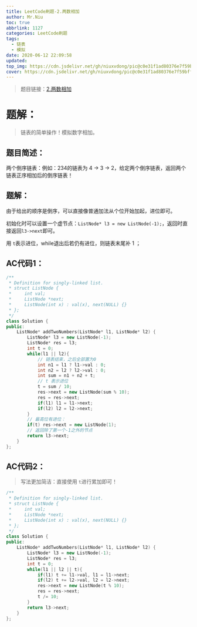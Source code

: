 ```yaml
---
title: LeetCode刷题-2.两数相加
author: Mr.Niu
toc: true
abbrlink: 1127
categories: LeetCode刷题
tags:
  - 链表
  - 模拟
date: 2020-06-12 22:09:58
updated:
top_img: https://cdn.jsdelivr.net/gh/niuxvdong/pic@c0e31f1ad80376e7f59bff73e7de464fd0c93f9c/2021/02/06/57ea9cb8f94698210de69d9742d81d04.png
cover: https://cdn.jsdelivr.net/gh/niuxvdong/pic@c0e31f1ad80376e7f59bff73e7de464fd0c93f9c/2021/02/06/57ea9cb8f94698210de69d9742d81d04.png
---
```












> 题目链接：[2.两数相加](https://leetcode-cn.com/problems/add-two-numbers/)



# 题解：



> 链表的简单操作！模拟数字相加。



## 题目简述：



两个倒序链表：例如：234的链表为 4 -> 3 -> 2，给定两个倒序链表，返回两个链表正序相加后的倒序链表！



## 题解：



由于给出的顺序是倒序，可以直接像普通加法从个位开始加起，进位即可。

初始化时可以设置一个虚节点：`ListNode* l3 = new ListNode(-1);`，返回时直接返回`l3->next`即可。

用 `t`表示进位，while退出后若仍有进位，则链表末尾补 1 ；







## AC代码1：



```c++
/**
 * Definition for singly-linked list.
 * struct ListNode {
 *     int val;
 *     ListNode *next;
 *     ListNode(int x) : val(x), next(NULL) {}
 * };
 */
class Solution {
public:
    ListNode* addTwoNumbers(ListNode* l1, ListNode* l2) {
        ListNode* l3 = new ListNode(-1);
        ListNode* res = l3;
        int t = 0;
        while(l1 || l2){
            // 链表结束，之后全部置为0
            int n1 = l1 ? l1->val : 0;
            int n2 = l2 ? l2->val : 0;
            int sum = n1 + n2 + t;
            // t 表示进位
            t = sum / 10;
            res->next = new ListNode(sum % 10);
            res = res->next;
            if(l1) l1 = l1->next;
            if(l2) l2 = l2->next;
        }
        // 最高位有进位：
        if(t) res->next = new ListNode(1);
        // 返回除了第一个-1之外的节点
        return l3->next;
    }
};
```





## AC代码2：



> 写法更加简洁：直接使用 `t`进行累加即可！



```c++
/**
 * Definition for singly-linked list.
 * struct ListNode {
 *     int val;
 *     ListNode *next;
 *     ListNode(int x) : val(x), next(NULL) {}
 * };
 */
class Solution {
public:
    ListNode* addTwoNumbers(ListNode* l1, ListNode* l2) {
        ListNode* l3 = new ListNode(-1);
        ListNode* res = l3;
        int t = 0;
        while(l1 || l2 || t){
            if(l1) t += l1->val, l1 = l1->next;
            if(l2) t += l2->val, l2 = l2->next;
            res->next = new ListNode(t % 10);
            res = res->next;
            t /= 10;
        }
        return l3->next;
    }
};
```

